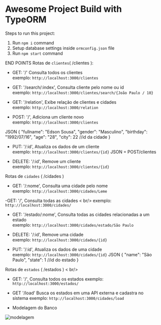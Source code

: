# Awesome Project Build with TypeORM

Steps to run this project:

1. Run `npm i` command
2. Setup database settings inside `ormconfig.json` file
3. Run `npm start` command

END POINTS
Rotas de `clientes`( /clientes ):

 - GET:  '/' Consulta todos os clientes <br />
 exemplo: `http://localhost:3000/clientes`
 
  - GET: '/search/:index', Consulta cliente pelo nome ou id <br />
exemplo: `http://localhost:3000/clientes/search/{João Paulo / 10}`

- GET: '/relation', Exibe relação de clientes e cidades <br />
exemplo: `http://localhost:3000/relation`

- POST: '/', Adiciona um cliente novo <br />
exemplo: `http://localhost:3000/clientes`

JSON {
"fullname": "Edson Sousa",
"gender": "Masculino",
"birthday": "1992/07/16",
"age": "28",
"city": 22 //id da cidade
}

 - PUT: '/:id', Atualiza os dados de um cliente <br />
 exemplo: `http://localhost:3000/clientes/{id}`
 JSON = POST/clientes
 
 - DELETE: '/:id',  Remove um cliente <br />
 exemplo: `http://localhost:3000/clientes/{id}`
 
 Rotas de `cidades` ( /cidades )
 
 - GET: '/:nome', Consulta uma cidade pelo nome <br />
 exemplo: `http://localhost:3000/cidades/Leme`
 
 -GET: '/', Consulta todas as cidades < br/>
 exemplo: `http://localhost:3000/cidades/`
 
 - GET: '/estado/:nome', Consulta todas as cidades relacionadas a um estado <br />
 exemplo: `http://localhost:3000/cidades/estado/São Paulo`
 
 - DELETE: '/:id', Remove uma cidade <br />
 exemplo:  `http://localhost:3000/cidades/{id}`
 
 - PUT: '/:id', Atualiza os dados de uma cidade <br />
 exemplo: `http://localhost:3000/cidades/{id}`
 JSON {
    "name": "São Paulo",
    "state": 1 //id do estado
}

Rotas de `estados` ( /estados ) < br/>

- GET: '/', Consulta todos os estados 
exemplo: `http://localhost:3000/estados/`

- GET '/load' Busca os estados em uma API externa e cadastra no sistema
exemplo: `http://localhost:3000/cidades/load`
 
 - Modelagem do Banco
 
 ![modelagem](https://user-images.githubusercontent.com/31168253/98177514-8b601b00-1ed9-11eb-9fe7-90b86ec15568.png)

 
 
 
 




